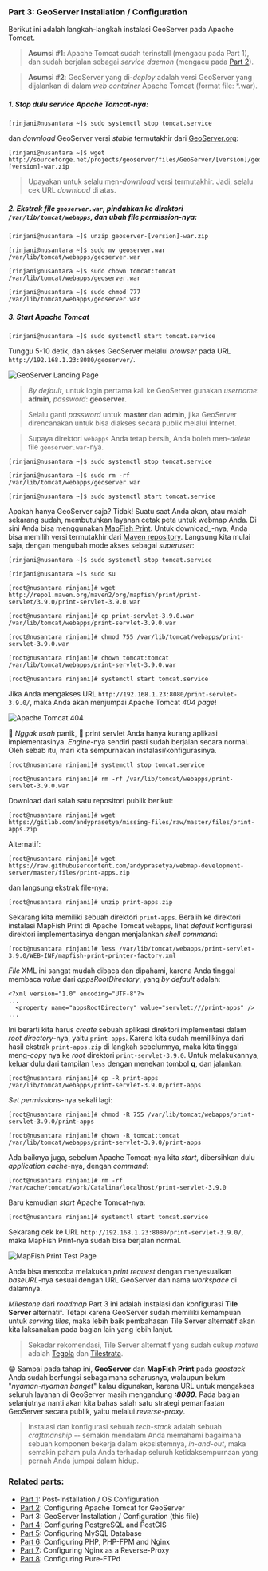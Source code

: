 ### Part 3: GeoServer Installation / Configuration

Berikut ini adalah langkah-langkah instalasi GeoServer pada Apache Tomcat.
> **Asumsi \#1**: Apache Tomcat sudah terinstall (mengacu pada Part 1), dan sudah berjalan sebagai _service daemon_ (mengacu pada [Part 2](./fedora-geostack-part-2-apache-tomcat.md)).

> **Asumsi \#2**: GeoServer yang di-_deploy_ adalah versi GeoServer yang dijalankan di dalam _web container_ Apache Tomcat (format file: *.war).

##### 1. Stop dulu _service_ Apache Tomcat-nya:

  ```
  [rinjani@nusantara ~]$ sudo systemctl stop tomcat.service
  ```
  
  dan _download_ GeoServer versi _stable_ termutakhir dari [GeoServer.org](http://geoserver.org/release/stable/):
  
  ```
  [rinjani@nusantara ~]$ wget http://sourceforge.net/projects/geoserver/files/GeoServer/[version]/geoserver-[version]-war.zip
  ```
  
  > Upayakan untuk selalu men-_download_ versi termutakhir. Jadi, selalu cek URL _download_ di atas.
  
##### 2. Ekstrak file ```geoserver.war```, pindahkan ke direktori ```/var/lib/tomcat/webapps```, dan ubah _file permission_-nya:

  ```
  [rinjani@nusantara ~]$ unzip geoserver-[version]-war.zip
  
  [rinjani@nusantara ~]$ sudo mv geoserver.war /var/lib/tomcat/webapps/geoserver.war
  
  [rinjani@nusantara ~]$ sudo chown tomcat:tomcat /var/lib/tomcat/webapps/geoserver.war
  
  [rinjani@nusantara ~]$ sudo chmod 777 /var/lib/tomcat/webapps/geoserver.war
  ```

##### 3. _Start_ Apache Tomcat

  ```
  [rinjani@nusantara ~]$ sudo systemctl start tomcat.service
  ```
  
  Tunggu 5-10 detik, dan akses GeoServer melalui _browser_ pada URL ```http://192.168.1.23:8080/geoserver/```.
  
  ![GeoServer Landing Page](./img/geoserver-landing-page.jpg)
  
  > _By default_, untuk login pertama kali ke GeoServer gunakan _username_: **admin**, _password_: **geoserver**.
  
  > Selalu ganti _password_ untuk **master** dan **admin**, jika GeoServer direncanakan untuk bisa diakses secara publik melalui Internet.
  
  > Supaya direktori ```webapps``` Anda tetap bersih, Anda boleh men-_delete_ file ```geoserver.war```-nya.
  
  ```
  [rinjani@nusantara ~]$ sudo systemctl stop tomcat.service
  
  [rinjani@nusantara ~]$ sudo rm -rf /var/lib/tomcat/webapps/geoserver.war
  
  [rinjani@nusantara ~]$ sudo systemctl start tomcat.service
  ```
  
Apakah hanya GeoServer saja? Tidak! Suatu saat Anda akan, atau malah sekarang sudah, membutuhkan layanan cetak peta untuk webmap Anda. Di sini Anda bisa menggunakan [MapFish Print](https://mapfish.github.io/mapfish-print-doc/index.html). Untuk download_-nya, Anda bisa memilih versi termutakhir dari [Maven repository](http://repo1.maven.org/maven2/org/mapfish/print/print-servlet/). Langsung kita mulai saja, dengan mengubah mode akses sebagai _superuser_:

  ```
  [rinjani@nusantara ~]$ sudo systemctl stop tomcat.service
  
  [rinjani@nusantara ~]$ sudo su
  
  [root@nusantara rinjani]# wget http://repo1.maven.org/maven2/org/mapfish/print/print-servlet/3.9.0/print-servlet-3.9.0.war
  
  [root@nusantara rinjani]# cp print-servlet-3.9.0.war /var/lib/tomcat/webapps/print-servlet-3.9.0.war
  
  [root@nusantara rinjani]# chmod 755 /var/lib/tomcat/webapps/print-servlet-3.9.0.war
  
  [root@nusantara rinjani]# chown tomcat:tomcat /var/lib/tomcat/webapps/print-servlet-3.9.0.war
  
  [root@nusantara rinjani]# systemctl start tomcat.service
  ```
  
  Jika Anda mengakses URL ```http://192.168.1.23:8080/print-servlet-3.9.0/```, maka Anda akan menjumpai Apache Tomcat _404 page_!
  
  ![Apache Tomcat 404](./img/print-servlet-404.jpg)
  
  :open_hands: _Nggak usah_ panik, :open_hands: print servlet Anda hanya kurang aplikasi implementasinya. _Engine_-nya sendiri pasti sudah berjalan secara normal. Oleh sebab itu, mari kita sempurnakan instalasi/konfigurasinya.
  
  ```
  [root@nusantara rinjani]# systemctl stop tomcat.service
  
  [root@nusantara rinjani]# rm -rf /var/lib/tomcat/webapps/print-servlet-3.9.0.war
  ```
  
  Download dari salah satu repositori publik berikut:
  
  ```
  [root@nusantara rinjani]# wget https://gitlab.com/andyprasetya/missing-files/raw/master/files/print-apps.zip
  ```
  
  Alternatif:
  ```
  [root@nusantara rinjani]# wget https://raw.githubusercontent.com/andyprasetya/webmap-development-server/master/files/print-apps.zip
  ```
  
  dan langsung ekstrak file-nya:
  
  ```
  [root@nusantara rinjani]# unzip print-apps.zip
  ```
  
  Sekarang kita memiliki sebuah direktori ```print-apps```. Beralih ke direktori instalasi MapFish Print di Apache Tomcat ```webapps```, lihat _default_ konfigurasi direktori implementasinya dengan menjalankan _shell command_:
  
  ```
  [root@nusantara rinjani]# less /var/lib/tomcat/webapps/print-servlet-3.9.0/WEB-INF/mapfish-print-printer-factory.xml
  ```
  
  _File_ XML ini sangat mudah dibaca dan dipahami, karena Anda tinggal membaca _value_ dari _appsRootDirectory_, yang _by default_ adalah:
  
  ```
  <?xml version="1.0" encoding="UTF-8"?>
  ...
    <property name="appsRootDirectory" value="servlet:///print-apps" />
  ...
  ```
  
  Ini berarti kita harus _create_ sebuah aplikasi direktori implementasi dalam _root directory_-nya, yaitu ```print-apps```. Karena kita sudah memilikinya dari hasil ekstrak ```print-apps.zip``` di langkah sebelumnya, maka kita tinggal meng-_copy_ nya ke _root_ direktori ```print-servlet-3.9.0```. Untuk melakukannya, keluar dulu dari tampilan ```less``` dengan menekan tombol **q**, dan jalankan:

  ```
  [root@nusantara rinjani]# cp -R print-apps /var/lib/tomcat/webapps/print-servlet-3.9.0/print-apps
  ```
  
  _Set permissions_-nya sekali lagi:
  
  ```
  [root@nusantara rinjani]# chmod -R 755 /var/lib/tomcat/webapps/print-servlet-3.9.0/print-apps
  
  [root@nusantara rinjani]# chown -R tomcat:tomcat /var/lib/tomcat/webapps/print-servlet-3.9.0/print-apps
  ```
  
  Ada baiknya juga, sebelum Apache Tomcat-nya kita _start_, dibersihkan dulu _application cache_-nya, dengan _command_:
  
  ```
  [root@nusantara rinjani]# rm -rf /var/cache/tomcat/work/Catalina/localhost/print-servlet-3.9.0
  ```
  
  Baru kemudian _start_ Apache Tomcat-nya:
  
  ```
  [root@nusantara rinjani]# systemctl start tomcat.service
  ```
  
  Sekarang cek ke URL ```http://192.168.1.23:8080/print-servlet-3.9.0/```, maka MapFish Print-nya sudah bisa berjalan normal.
  
  ![MapFish Print Test Page](./img/print-servlet-test-page.jpg)
  
  Anda bisa mencoba melakukan _print request_ dengan menyesuaikan _baseURL_-nya sesuai dengan URL GeoServer dan nama _workspace_ di dalamnya.
  
  _Milestone_ dari _roadmap_ Part 3 ini adalah instalasi dan konfigurasi **Tile Server** alternatif. Tetapi karena GeoServer sudah memiliki kemampuan untuk _serving tiles_, maka lebih baik pembahasan Tile Server alternatif akan kita laksanakan pada bagian lain yang lebih lanjut.
  
  > Sekedar rekomendasi, Tile Server alternatif yang sudah cukup _mature_ adalah [Tegola](https://tegola.io/) dan [Tilestrata](https://github.com/naturalatlas/tilestrata).
  
:grin: Sampai pada tahap ini, **GeoServer** dan **MapFish Print** pada _geostack_ Anda sudah berfungsi sebagaimana seharusnya, walaupun belum "_nyaman-nyaman banget_" kalau digunakan, karena URL untuk mengakses seluruh layanan di GeoServer masih mengandung **_:8080_**. Pada bagian selanjutnya nanti akan kita bahas salah satu strategi pemanfaatan GeoServer secara publik, yaitu melalui _reverse-proxy_.

> Instalasi dan konfigurasi sebuah _tech-stack_ adalah sebuah _craftmanship_ -- semakin mendalam Anda memahami bagaimana sebuah komponen bekerja dalam ekosistemnya, _in-and-out_, maka semakin paham pula Anda terhadap seluruh ketidaksempurnaan yang pernah Anda jumpai dalam hidup.

### Related parts:
  * [Part 1](./README.md): Post-Installation / OS Configuration
  * [Part 2](./fedora-geostack-part-2-apache-tomcat.md): Configuring Apache Tomcat for GeoServer
  * Part 3: GeoServer Installation / Configuration (this file)
  * [Part 4](./fedora-geostack-part-4-postgis.md): Configuring PostgreSQL and PostGIS
  * [Part 5](./fedora-geostack-part-5-mysql.md): Configuring MySQL Database
  * [Part 6](./fedora-geostack-part-6-php-nginx.md): Configuring PHP, PHP-FPM and Nginx
  * [Part 7](./fedora-geostack-part-7-reverse-proxy.md): Configuring Nginx as a Reverse-Proxy
  * [Part 8](./fedora-geostack-part-8-ftp.md): Configuring Pure-FTPd
